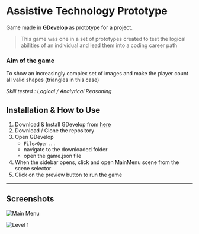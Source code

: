 # Assistive Technology Prototype

Game made in **[GDevelop](https://gdevelop-app.com/)** as prototype for a project.

>This game was one in a set of prototypes created to test the logical abilities of an individual and lead them into a coding career path



### Aim of the game

To show an increasingly complex set of images and make the player count all valid shapes (triangles in this case) 

*Skill tested : Logical / Analytical Reasoning* 




## Installation & How to Use	
1. Download & Install GDevelop from [here](https://gdevelop-app.com/download) 
2. Download / Clone the repository
3. Open GDevelop 
	 -  `File>Open...`  
	 - navigate to the downloaded folder 
	 -  open the game.json file 
4. When the sidebar opens, click and open MainMenu scene from the scene selector 
5. Click on the preview button to run the game 


---


## Screenshots
![Main Menu](https://i.postimg.cc/RVtnW1SS/image.png)

![Level 1](https://i.postimg.cc/nLr7TXbM/image.png)

